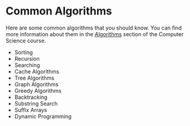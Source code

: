 # Common Algorithms

Here are some common algorithms that you should know. You can find more information about them in the [Algorithms](https://www.khanacademy.org/computing/computer-science/algorithms) section of the Computer Science course.

* Sorting
* Recursion
* Searching
* Cache Algorithms
* Tree Algorithms
* Graph Algorithms
* Greedy Algorithms
* Backtracking
* Substring Search
* Suffix Arrays
* Dynamic Programming
